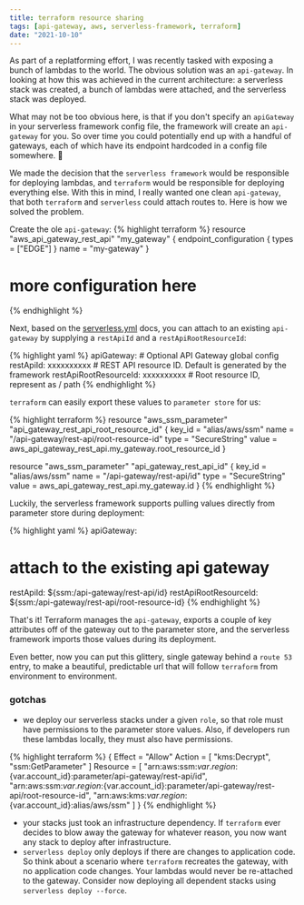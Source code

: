 ```yaml
---
title: terraform resource sharing
tags: [api-gateway, aws, serverless-framework, terraform]
date: "2021-10-10"
---
```


As part of a replatforming effort, I was recently tasked with exposing a bunch of lambdas to the world. The obvious solution was an `api-gateway`. In looking at how this was achieved in the current architecture: a serverless stack was created, a bunch of lambdas were attached, and the serverless stack was deployed.

What may not be too obvious here, is that if you don't specify an `apiGateway` in your serverless framework config file, the framework will create an `api-gateway` for you. So over time you could potentially end up with a handful of gateways, each of which have its endpoint hardcoded in a config file somewhere. 🤢

We made the decision that the `serverless framework` would be responsible for deploying lambdas, and `terraform` would be responsible for deploying everything else. With this in mind, I really wanted one clean `api-gateway`, that both `terraform` and `serverless` could attach routes to. Here is how we solved the problem.

Create the ole `api-gateway`:
{% highlight terraform %}
resource "aws_api_gateway_rest_api" "my_gateway" {
endpoint_configuration {
types = ["EDGE"]
}
name = "my-gateway"
}

# more configuration here

{% endhighlight %}

Next, based on the [serverless.yml](https://www.serverless.com/framework/docs/providers/aws/guide/serverless.yml#serverlessyml-reference) docs, you can attach to an existing `api-gateway` by supplying a `restApiId` and a `restApiRootResourceId`:

{% highlight yaml %}
apiGateway: # Optional API Gateway global config
restApiId: xxxxxxxxxx # REST API resource ID. Default is generated by the framework
restApiRootResourceId: xxxxxxxxxx # Root resource ID, represent as / path
{% endhighlight %}

`terraform` can easily export these values to `parameter store` for us:

{% highlight terraform %}
resource "aws_ssm_parameter" "api_gateway_rest_api_root_resource_id" {
key_id = "alias/aws/ssm"
name = "/api-gateway/rest-api/root-resource-id"
type = "SecureString"
value = aws_api_gateway_rest_api.my_gateway.root_resource_id
}

resource "aws_ssm_parameter" "api_gateway_rest_api_id" {
key_id = "alias/aws/ssm"
name = "/api-gateway/rest-api/id"
type = "SecureString"
value = aws_api_gateway_rest_api.my_gateway.id
}
{% endhighlight %}

Luckily, the serverless framework supports pulling values directly from parameter store during deployment:

{% highlight yaml %}
apiGateway:

# attach to the existing api gateway

restApiId: ${ssm:/api-gateway/rest-api/id}
restApiRootResourceId: ${ssm:/api-gateway/rest-api/root-resource-id}
{% endhighlight %}

That's it! Terraform manages the `api-gateway`, exports a couple of key attributes off of the gateway out to the parameter store, and the serverless framework imports those values during its deployment.

Even better, now you can put this glittery, single gateway behind a `route 53` entry, to make a beautiful, predictable url that will follow `terraform` from environment to environment.

### gotchas

- we deploy our serverless stacks under a given `role`, so that role must have permissions to the parameter store values. Also, if developers run these lambdas locally, they must also have permissions.

{% highlight terraform %}
{
Effect = "Allow"
Action = [
"kms:Decrypt",
"ssm:GetParameter"
]
Resource = [
"arn:aws:ssm:${var.region}:${var.account_id}:parameter/api-gateway/rest-api/id",
"arn:aws:ssm:${var.region}:${var.account_id}:parameter/api-gateway/rest-api/root-resource-id",
"arn:aws:kms:${var.region}:${var.account_id}:alias/aws/ssm"
]
}
{% endhighlight %}

- your stacks just took an infrastructure dependency. If `terraform` ever decides to blow away the gateway for whatever reason, you now want any stack to deploy after infrastructure.
- `serverless deploy` only deploys if there are changes to application code. So think about a scenario where `terraform` recreates the gateway, with no application code changes. Your lambdas would never be re-attached to the gateway. Consider now deploying all dependent stacks using `serverless deploy --force`.

